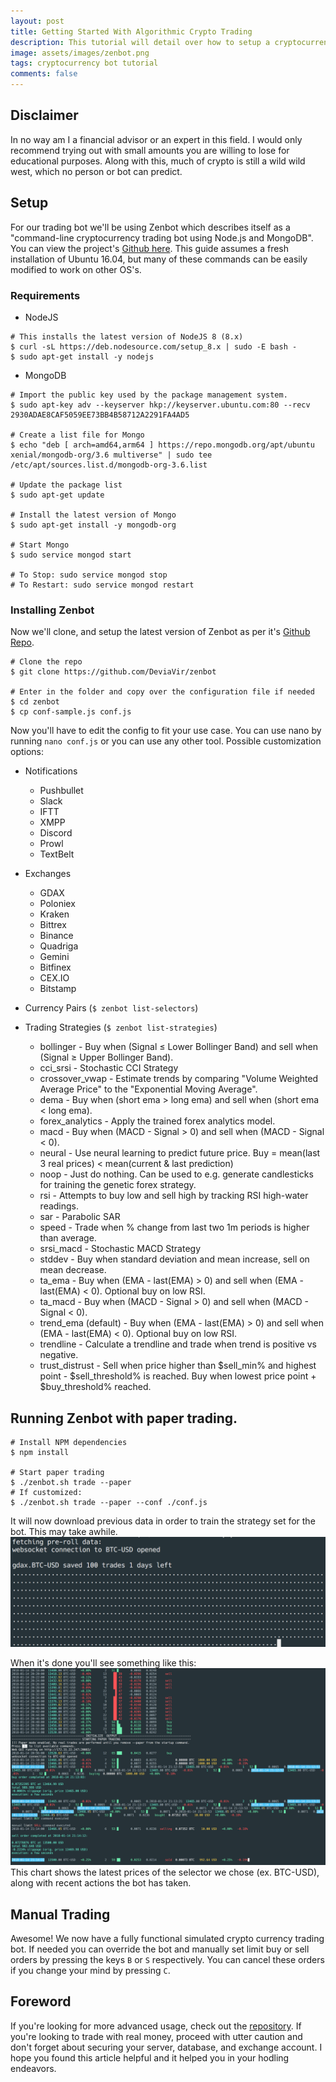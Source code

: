 ```yaml
---
layout: post
title: Getting Started With Algorithmic Crypto Trading
description: This tutorial will detail over how to setup a cryptocurrency trading bot to automatically trade coins in order to gain a profit.
image: assets/images/zenbot.png
tags: cryptocurrency bot tutorial
comments: false
---
```

## Disclaimer
In no way am I a financial advisor or an expert in this field. I would only recommend trying out with small amounts you are willing to lose for educational purposes. Along with this, much of crypto is still a wild wild west, which no person or bot can predict.

## Setup
For our trading bot we'll be using Zenbot which describes itself as a "command-line cryptocurrency trading bot using Node.js and MongoDB". You can view the project's [Github here](https://github.com/DeviaVir/zenbot).
This guide assumes a fresh installation of Ubuntu 16.04, but many of these commands can be easily modified to work on other OS's.

### Requirements
- NodeJS

```shell
# This installs the latest version of NodeJS 8 (8.x)
$ curl -sL https://deb.nodesource.com/setup_8.x | sudo -E bash -
$ sudo apt-get install -y nodejs
```
- MongoDB

```shell
# Import the public key used by the package management system.
$ sudo apt-key adv --keyserver hkp://keyserver.ubuntu.com:80 --recv 2930ADAE8CAF5059EE73BB4B58712A2291FA4AD5

# Create a list file for Mongo
$ echo "deb [ arch=amd64,arm64 ] https://repo.mongodb.org/apt/ubuntu xenial/mongodb-org/3.6 multiverse" | sudo tee /etc/apt/sources.list.d/mongodb-org-3.6.list

# Update the package list
$ sudo apt-get update

# Install the latest version of Mongo
$ sudo apt-get install -y mongodb-org

# Start Mongo
$ sudo service mongod start

# To Stop: sudo service mongod stop
# To Restart: sudo service mongod restart
```

### Installing Zenbot
Now we'll clone, and setup the latest version of Zenbot as per it's [Github Repo](https://github.com/DeviaVir/zenbot).
```shell
# Clone the repo
$ git clone https://github.com/DeviaVir/zenbot

# Enter in the folder and copy over the configuration file if needed
$ cd zenbot
$ cp conf-sample.js conf.js
```
Now you'll have to edit the config to fit your use case. You can use nano by running `nano conf.js` or you can use any other tool. Possible customization options:
- Notifications
    - Pushbullet
    - Slack
    - IFTT
    - XMPP
    - Discord
    - Prowl
    - TextBelt
- Exchanges
    - GDAX
    - Poloniex
    - Kraken
    - Bittrex
    - Binance
    - Quadriga
    - Gemini
    - Bitfinex
    - CEX.IO
    - Bitstamp
- Currency Pairs (`$ zenbot list-selectors`)

- Trading Strategies (`$ zenbot list-strategies`)
    - bollinger -
        Buy when (Signal ≤ Lower Bollinger Band) and sell when (Signal ≥ Upper Bollinger Band).
    - cci_srsi -
        Stochastic CCI Strategy
    - crossover_vwap -
        Estimate trends by comparing "Volume Weighted Average Price" to the "Exponential Moving Average".
    - dema -
        Buy when (short ema > long ema) and sell when (short ema < long ema).
    - forex_analytics -
        Apply the trained forex analytics model.
    - macd -
        Buy when (MACD - Signal > 0) and sell when (MACD - Signal < 0).
    - neural -
        Use neural learning to predict future price. Buy = mean(last 3 real prices) < mean(current & last prediction)
    - noop -
        Just do nothing. Can be used to e.g. generate candlesticks for training the genetic forex strategy.
    - rsi -
        Attempts to buy low and sell high by tracking RSI high-water readings.
    - sar -
        Parabolic SAR
    - speed -
        Trade when % change from last two 1m periods is higher than average.
    - srsi_macd -
        Stochastic MACD Strategy
    - stddev -
        Buy when standard deviation and mean increase, sell on mean decrease.
    - ta_ema -
        Buy when (EMA - last(EMA) > 0) and sell when (EMA - last(EMA) < 0). Optional buy on low RSI.
    - ta_macd -
        Buy when (MACD - Signal > 0) and sell when (MACD - Signal < 0).
    - trend_ema (default) -
        Buy when (EMA - last(EMA) > 0) and sell when (EMA - last(EMA) < 0). Optional buy on low RSI.
    - trendline -
        Calculate a trendline and trade when trend is positive vs negative.
    - trust_distrust -
        Sell when price higher than $sell_min% and highest point - $sell_threshold% is reached. Buy when lowest price point + $buy_threshold% reached.


## Running Zenbot with paper trading.
```shell 
# Install NPM dependencies
$ npm install

# Start paper trading
$ ./zenbot.sh trade --paper
# If customized:
$ ./zenbot.sh trade --paper --conf ./conf.js
```
It will now download previous data in order to train the strategy set for the bot. This may take awhile.
![Fetching Previous Data](assets/images/preroll.png)

When it's done you'll see something like this:
![Zenbot in Action](assets/images/zenbot-in-action.png)
This chart shows the latest prices of the selector we chose (ex. BTC-USD), along with recent actions the bot has taken.

## Manual Trading
Awesome! We now have a fully functional simulated crypto currency trading bot. If needed you can override the bot and manually set limit buy or sell orders by pressing the keys `B` or `S` respectively. You can cancel these orders if you change your mind by pressing `C`.

## Foreword
If you're looking for more advanced usage, check out the [repository](https://github.com/DeviaVir/zenbot). If you're looking to trade with real money, proceed with utter caution and don't forget about securing your server, database, and exchange account. I hope you found this article helpful and it helped you in your hodling endeavors.
